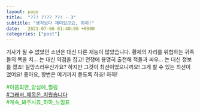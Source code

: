 ```yaml
---
layout: page
title:  "??? ???? ??! - 3"
subtitle: "생각보다 재미있군요, 하하!"
date:   2021-07-06 01:40:00 +0900
categories: ["post"]
---
```



기사가 될 수 없었던 소년은 대신 다른 재능이 많았습니다.
황제의 자리를 위협하는 귀족들의 목을 치... 는 대신 약점을 잡고!
전쟁에 용맹히 출전해 적들과 싸우... 는 대신 정보를 캤죠!
실망스러우신가요? 하지만 그것이 최선이었으니까요!
그게 할 수 있는 최선이었어요!
좋아요, 항변은 여기까지 듣도록 하죠! 하하!

<p style="color: #13b013;">
  &#35;이쯤되면&#95;양심에&#95;찔림<br>
  <a href = "https://seil0224.github.io/why.txt">&#35;그래서&#95;제목은&#95;지웠습니다</a><br>
  &#35;계속&#95;봐주시죠&#95;하하&#95;느낌표<br>
</p>
  
